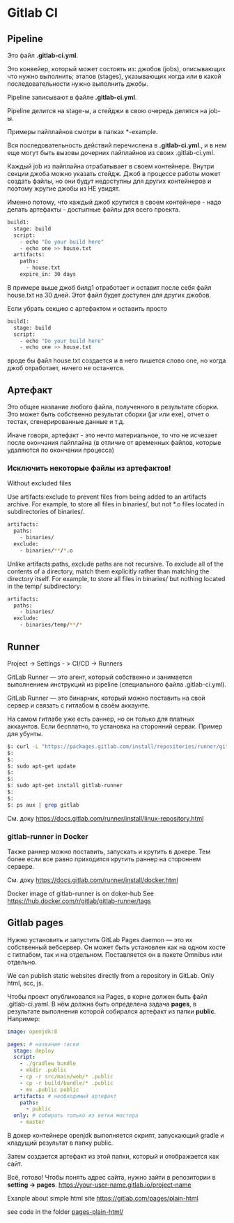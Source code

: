 # Gitlab CI

## Pipeline

Это файл **.gitlab-ci.yml**.

Это конвейер, который может состоять из: джобов (jobs), описывающих что нужно выполнить; этапов (stages), указывающих когда или в какой последовательности нужно выполнить джобы.

Pipeline записывают в файле **.gitlab-ci.yml**.

Pipeline делится на stage-ы, а стейджи в свою очередь делятся на job-ы.

Примеры пайплайнов смотри в папках \*-example.

Вся последовательность действий перечислена в **.gitlab-ci.yml**., и в нем еще могут быть вызовы дочерних пайплайнов из своих .gitlab-ci.yml.

Каждый job из пайплайна отрабатывает в своем контейнере.
Внутри секции джоба можно указать стейдж.
Джоб в процессе работы может создать файлы, но они будут недоступны для других контейнеров и поэтому жругие джобы из НЕ увидят.

Именно потому, что каждый джоб крутится в своем контейнере - надо делать артефакты - достыпные файлы для всего проекта.

```bash
build1:
  stage: build
  script:
    - echo "Do your build here"
    - echo one >> house.txt
  artifacts:
    paths:
      - house.txt
    expire_in: 30 days
```

В примере выше джоб билд1 отработает и оставит после себя файл house.txt на 30 дней. Этот файл будет доступен для других джобов.

Если убрать секцию с артефактом и оставить просто

```bash
build1:
  stage: build
  script:
    - echo "Do your build here"
    - echo one >> house.txt
```

вроде бы файл house.txt создается и в него пишется слово one, но когда джоб отработает, ничего не останется.

## Артефакт

Это общее название любого файла, полученного в результате сборки. Это может быть собственно результат сборки (jar или exe), отчет о тестах, сгенерированные данные и т.д.

Иначе говоря, артефакт - это нечто материальное, то что не исчезает после окончания пайплайна (в отличие от временных файлов, которые удаляются по окончании процесса)

### Исключить некоторые файлы из артефактов!

Without excluded files

Use artifacts:exclude to prevent files from being added to an artifacts archive.
For example, to store all files in binaries/, but not \*.o files located in subdirectories of binaries/.

```bash
artifacts:
  paths:
    - binaries/
  exclude:
    - binaries/**/*.o
```

Unlike artifacts:paths, exclude paths are not recursive.
To exclude all of the contents of a directory, match them explicitly rather than matching the directory itself.
For example, to store all files in binaries/ but nothing located in the temp/ subdirectory:

```bash
artifacts:
  paths:
    - binaries/
  exclude:
    - binaries/temp/**/*
```

## Runner

Project -> Settings - > CI/CD -> Runners

GitLab Runner — это агент, который собственно и занимается выполнением инструкций из pipeline (специального файла .gitlab-ci.yml).

GitLab Runner — это бинарник, который можно поставить на свой сервер и связать с гитлабом в своём аккаунте.

На самом гитлабе уже есть раннер, но он только для платных аккаунтов. Если бесплатно, то установка на сторонний сервак.
Пример для убунты.

```bash
$: curl -L "https://packages.gitlab.com/install/repositories/runner/gitlab-runner/script.deb.sh" | sudo bash
$:
$:
$: sudo apt-get update
$:
$:
$: sudo apt-get install gitlab-runner
$:
$:
$: ps aux | grep gitlab
```

См. доку
https://docs.gitlab.com/runner/install/linux-repository.html

### gitlab-runner in Docker

Также раннер можно поставить, запускать и крутить в докере. Тем более если все равно приходится крутить раннер на стороннем сервере.

См. доку
https://docs.gitlab.com/runner/install/docker.html

Docker image of gitlab-runner is on doker-hub
See https://hub.docker.com/r/gitlab/gitlab-runner/tags

## Gitlab pages

Нужно установить и запустить GitLab Pages daemon — это их собственный вебсервер. Он может быть установлен как на одном хосте с гитлабом, так и на отдельном.
Поставляется он в пакете Omnibus или отдельно.

We can publish static websites directly from a repository in GitLab.
Only html, scc, js.

Чтобы проект опубликовался на Pages, в корне должен быть файл .gitlab-ci.yaml.
В нём должна быть определена задача **pages**, в результате выполнения которой собирался артефакт из папки **public**.
Например:

```yml
image: openjdk:8

pages: # название таски
  stage: deploy
  script:
    - ./gradlew bundle
    - mkdir .public
    - cp -r src/main/web/* .public
    - cp -r build/bundle/* .public
    - mv .public public
  artifacts: # необходимый артефакт
    paths:
      - public
  only: # собирать только из ветки мастера
    - master
```

В докер контейнере openjdk выполняется скрипт, запускающий gradle и кладущий результат в папку public.

Затем создается артефакт из этой папки, который и отображается как сайт.

Всё, готово!
Чтобы понять адрес сайта, нужно зайти в репозитории в **setting → pages**.
https://your-user-name.gitlab.io/project-name

Exanple about simple html site
https://gitlab.com/pages/plain-html

see code in the folder [pages-plain-html/](../pages-plain-html/)
